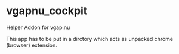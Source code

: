# vgapnu_cockpit
Helper Addon for vgap.nu

This app has to be put in a dirctory which acts as unpacked chrome (browser)
extension.
